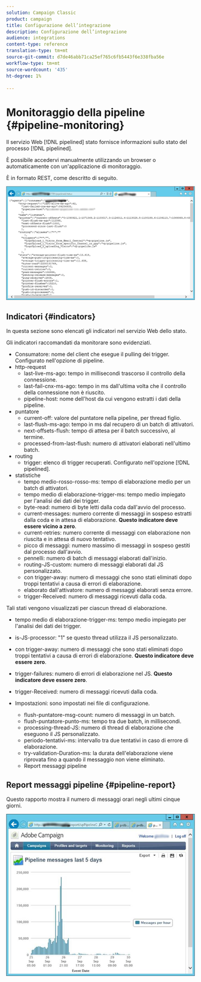 ```yaml
---
solution: Campaign Classic
product: campaign
title: Configurazione dell’integrazione
description: Configurazione dell’integrazione
audience: integrations
content-type: reference
translation-type: tm+mt
source-git-commit: d7de46abb71ca25ef765c6fb5443f6e338fba56e
workflow-type: tm+mt
source-wordcount: '435'
ht-degree: 1%

---
```



# Monitoraggio della pipeline {#pipeline-monitoring}

Il servizio Web [!DNL pipelined] stato fornisce informazioni sullo stato del processo [!DNL pipelined].

È possibile accedervi manualmente utilizzando un browser o automaticamente con un&#39;applicazione di monitoraggio.

È in formato REST, come descritto di seguito.

![](assets/triggers_8.png)

## Indicatori {#indicators}

In questa sezione sono elencati gli indicatori nel servizio Web dello stato.

Gli indicatori raccomandati da monitorare sono evidenziati.

* Consumatore: nome del client che esegue il pulling dei trigger. Configurato nell&#39;opzione di pipeline.
* http-request
   * last-live-ms-ago: tempo in millisecondi trascorso il controllo della connessione.
   * last-fail-cnx-ms-ago: tempo in ms dall&#39;ultima volta che il controllo della connessione non è riuscito.
   * pipeline-host: nome dell&#39;host da cui vengono estratti i dati della pipeline.
* puntatore
   * current-off: valore del puntatore nella pipeline, per thread figlio.
   * last-flush-ms-ago: tempo in ms dal recupero di un batch di attivatori.
   * next-offsets-flush: tempo di attesa per il batch successivo, al termine.
   * processed-from-last-flush: numero di attivatori elaborati nell&#39;ultimo batch.
* routing
   * trigger: elenco di trigger recuperati. Configurato nell&#39;opzione [!DNL pipelined].
* statistiche
   * tempo medio-rosso-rosso-ms: tempo di elaborazione medio per un batch di attivatori.
   * tempo medio di elaborazione-trigger-ms: tempo medio impiegato per l&#39;analisi dei dati dei trigger.
   * byte-read: numero di byte letti dalla coda dall&#39;avvio del processo.
   * current-messages: numero corrente di messaggi in sospeso estratti dalla coda e in attesa di elaborazione. **Questo indicatore deve essere vicino a zero**.
   * current-retries: numero corrente di messaggi con elaborazione non riuscita e in attesa di nuovo tentativo.
   * picco di messaggi: numero massimo di messaggi in sospeso gestiti dal processo dall&#39;avvio.
   * pennelli: numero di batch di messaggi elaborati dall&#39;inizio.
   * routing-JS-custom: numero di messaggi elaborati dal JS personalizzato.
   * con trigger-away: numero di messaggi che sono stati eliminati dopo troppi tentativi a causa di errori di elaborazione.
   * elaborato dall&#39;attivatore: numero di messaggi elaborati senza errore.
   * trigger-Received: numero di messaggi ricevuti dalla coda.

Tali stati vengono visualizzati per ciascun thread di elaborazione.

* tempo medio di elaborazione-trigger-ms: tempo medio impiegato per l&#39;analisi dei dati dei trigger.
* is-JS-processor: &quot;1&quot; se questo thread utilizza il JS personalizzato.
* con trigger-away: numero di messaggi che sono stati eliminati dopo troppi tentativi a causa di errori di elaborazione. **Questo indicatore deve essere zero**.
* trigger-failures: numero di errori di elaborazione nel JS. **Questo indicatore deve essere zero**.
* trigger-Received: numero di messaggi ricevuti dalla coda.

* Impostazioni: sono impostati nei file di configurazione.
   * flush-puntatore-msg-count: numero di messaggi in un batch.
   * flush-puntatore-punto-ms: tempo tra due batch, in millisecondi.
   * processing-thread-JS: numero di thread di elaborazione che eseguono il JS personalizzato.
   * periodo-tentativi-ms: intervallo tra due tentativi in caso di errore di elaborazione.
   * try-validation-Duration-ms: la durata dell&#39;elaborazione viene riprovata fino a quando il messaggio non viene eliminato.
   * Report messaggi pipeline

## Report messaggi pipeline {#pipeline-report}

Questo rapporto mostra il numero di messaggi orari negli ultimi cinque giorni.

![](assets/triggers_9.png)
